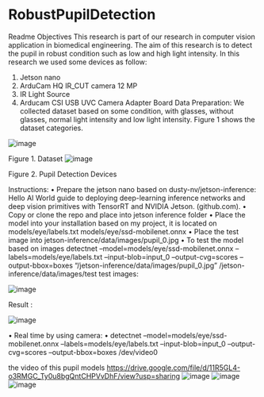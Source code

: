 # RobustPupilDetection
Readme
Objectives
This research is part of our research in computer vision application in biomedical engineering. The aim of this research is to detect the pupil in robust condition such as low and high light intensity.
In this research we used some devices as follow:
1.	Jetson nano
2.	ArduCam HQ IR_CUT camera 12 MP
3.	IR Light Source
4.	Arducam CSI USB UVC Camera Adapter Board
Data Preparation:
We collected dataset based on some condition, with glasses, without glasses, normal light intensity and low light intensity. Figure 1 shows the dataset categories.

 ![image](https://user-images.githubusercontent.com/106336723/170565170-6f5f6f3e-0236-41a2-912a-4db99e8c2e79.png)

Figure 1. Dataset
 ![image](https://user-images.githubusercontent.com/106336723/170565195-6bb66021-bd5a-41ef-a692-96745ba37191.png)

Figure 2. Pupil Detection Devices



Instructions:
•	Prepare the jetson nano based on dusty-nv/jetson-inference: Hello AI World guide to deploying deep-learning inference networks and deep vision primitives with TensorRT and NVIDIA Jetson. (github.com).
•	Copy or clone the repo and place into jetson inference folder
•	Place the model into your installation based on my project, it is located on 
models/eye/labels.txt
models/eye/ssd-mobilenet.onnx
•	Place the test image into jetson-inference/data/images/pupil_0.jpg
•	To test the model based on images 
detectnet –model=models/eye/ssd-mobilenet.onnx –labels=models/eye/labels.txt –input-blob=input_0 –output-cvg=scores –output-bbox=boxes “/jetson-inference/data/images/pupil_0.jpg” /jetson-inference/data/images/test
  test images:



![image](https://user-images.githubusercontent.com/106336723/170565229-8f27fcbf-9fa2-4bb4-ad8b-f0a9494d59da.png)




Result :

     
![image](https://user-images.githubusercontent.com/106336723/170565253-237728a8-24f7-4042-afd9-7d9ef56e2208.png)


•	Real time by using camera: 
•	detectnet –model=models/eye/ssd-mobilenet.onnx –labels=models/eye/labels.txt –input-blob=input_0 –output-cvg=scores –output-bbox=boxes /dev/video0

the video of this pupil models 
https://drive.google.com/file/d/11R5GL4-o3RMGC_Ty0u8bgQntCHPVvDhF/view?usp=sharing
![image](https://user-images.githubusercontent.com/106336723/170565953-9a3a7619-cfb4-4ef2-ac75-647f481771c8.png)
![image](https://user-images.githubusercontent.com/106336723/170566007-1c535dfe-a6eb-45ed-8208-003602c70494.png)
![image](https://user-images.githubusercontent.com/106336723/170566109-ed4526e9-3f19-446d-beb7-308eb3094ef7.png)




